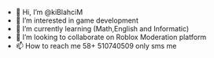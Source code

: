 - 👋 Hi, I’m @kiBlahciM
- 👀 I’m interested in game development
- 🌱 I’m currently learning (Math,English and Informatic) 
- 💞️ I’m looking to collaborate on Roblox Moderation platform
- 📫 How to reach me 58+ 510740509 only sms me

<!---
kiBlahciM/kiBlahciM is a ✨ special ✨ repository because its `README.md` (this file) appears on your GitHub profile.
You can click the Preview link to take a look at your changes.
--->
